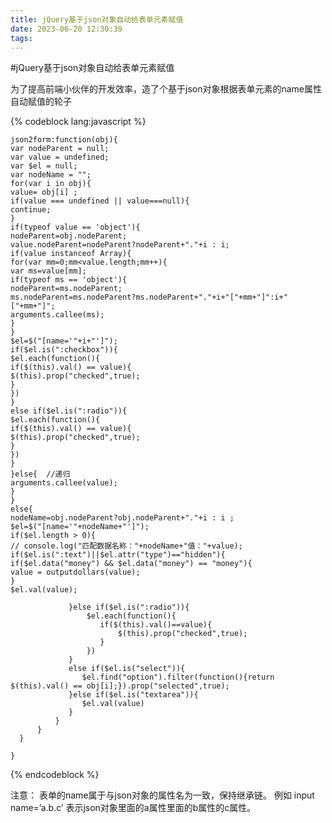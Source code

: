 ```yaml
---
title: jQuery基于json对象自动给表单元素赋值
date: 2023-06-20 12:30:39
tags:
---
```

#jQuery基于json对象自动给表单元素赋值

为了提高前端小伙伴的开发效率，造了个基于json对象根据表单元素的name属性自动赋值的轮子

{% codeblock  lang:javascript   %}

    json2form:function(obj){  
    var nodeParent = null;  
    var value = undefined;  
    var $el = null;  
    var nodeName = "";  
    for(var i in obj){  
    value= obj[i] ;  
    if(value === undefined || value===null){  
    continue;  
    }  
    if(typeof value == 'object'){  
    nodeParent=obj.nodeParent;  
    value.nodeParent=nodeParent?nodeParent+"."+i : i;  
    if(value instanceof Array){  
    for(var mm=0;mm<value.length;mm++){  
    var ms=value[mm];  
    if(typeof ms == 'object'){  
    nodeParent=ms.nodeParent;  
    ms.nodeParent=ms.nodeParent?ms.nodeParent+"."+i+"["+mm+"]":i+"["+mm+"]";  
    arguments.callee(ms);  
    }  
    }  
    $el=$("[name='"+i+"']");  
    if($el.is(":checkbox")){  
    $el.each(function(){  
    if($(this).val() == value){  
    $(this).prop("checked",true);  
    }  
    })  
    }  
    else if($el.is(":radio")){  
    $el.each(function(){  
    if($(this).val() == value){  
    $(this).prop("checked",true);  
    }  
    })  
    }  
    }else{  //递归  
    arguments.callee(value);  
    }  
    }  
    else{  
    nodeName=obj.nodeParent?obj.nodeParent+"."+i : i ;  
    $el=$("[name='"+nodeName+"']");  
    if($el.length > 0){  
    // console.log("匹配数据名称："+nodeName+"值："+value);  
    if($el.is(":text")||$el.attr("type")=="hidden"){  
    if($el.data("money") && $el.data("money") == "money"){  
    value = outputdollars(value);  
    }  
    $el.val(value);

                 }else if($el.is(":radio")){  
                     $el.each(function(){  
                        if($(this).val()==value){  
                            $(this).prop("checked",true);  
                        }  
                     })  
                 }  
                 else if($el.is("select")){  
                    $el.find("option").filter(function(){return $(this).val() == obj[i];}).prop("selected",true);  
                 }else if($el.is("textarea")){  
                    $el.val(value)  
                 }  
              }  
          }  
      }      

    }

{% endcodeblock %}

注意： 表单的name属于与json对象的属性名为一致，保持继承链。
例如 input name=’a.b.c’ 表示json对象里面的a属性里面的b属性的c属性。


